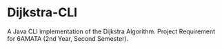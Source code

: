 # Dijkstra-CLI
A Java CLI implementation of the Dijkstra Algorithm. Project Requirement for 6AMATA (2nd Year, Second Semester).
